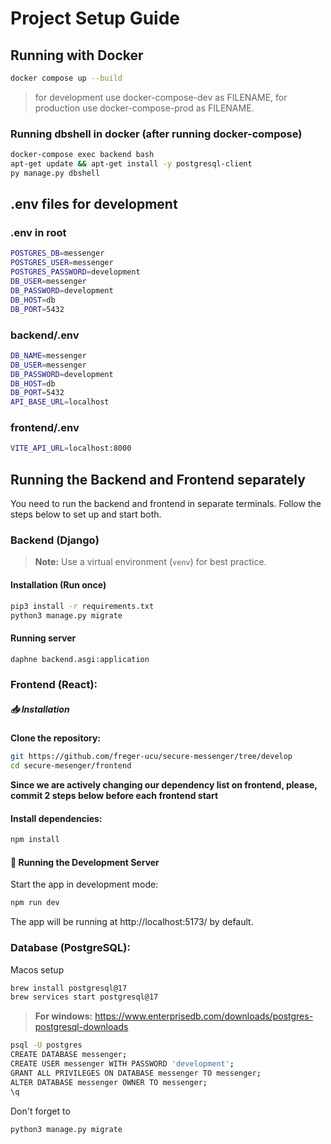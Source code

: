# Project Setup Guide

## Running with Docker
```sh
docker compose up --build
```
> for development use docker-compose-dev as FILENAME, for production use docker-compose-prod as FILENAME.

### Running dbshell in docker (after running docker-compose)
```sh
docker-compose exec backend bash
apt-get update && apt-get install -y postgresql-client
py manage.py dbshell
````
## .env files for development

### .env in root
```sh
POSTGRES_DB=messenger
POSTGRES_USER=messenger
POSTGRES_PASSWORD=development
DB_USER=messenger
DB_PASSWORD=development
DB_HOST=db
DB_PORT=5432
````

### backend/.env
```sh
DB_NAME=messenger
DB_USER=messenger
DB_PASSWORD=development
DB_HOST=db
DB_PORT=5432
API_BASE_URL=localhost
```

### frontend/.env
```sh
VITE_API_URL=localhost:8000
```

## Running the Backend and Frontend separately

You need to run the backend and frontend in separate terminals. Follow the steps below to set up and start both.

### Backend (Django)

> **Note:** Use a virtual environment (`venv`) for best practice.


#### Installation (Run once)
```sh
pip3 install -r requirements.txt
python3 manage.py migrate
```


#### Running server
```sh
daphne backend.asgi:application
```

### Frontend (React):
##### 📥 Installation
**Clone the repository:**
```sh
git https://github.com/freger-ucu/secure-messenger/tree/develop
cd secure-mesenger/frontend
```

**Since we are actively changing our dependency list on frontend, please, commit 2 steps below before each frontend start**
#### Install dependencies:
```sh
npm install
```
#### 🔧 Running the Development Server
Start the app in development mode:
```sh
npm run dev
```

The app will be running at http://localhost:5173/ by default.


### Database (PostgreSQL):
Macos setup
```sh
brew install postgresql@17
brew services start postgresql@17
```
> **For windows:** https://www.enterprisedb.com/downloads/postgres-postgresql-downloads
```sh
psql -U postgres
CREATE DATABASE messenger;
CREATE USER messenger WITH PASSWORD 'development';
GRANT ALL PRIVILEGES ON DATABASE messenger TO messenger;
ALTER DATABASE messenger OWNER TO messenger;
\q
```
Don't forget to
```sh
python3 manage.py migrate
```
